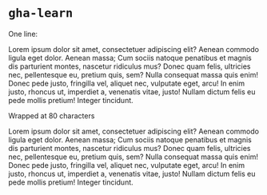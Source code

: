 # `gha-learn`

One line:

Lorem ipsum dolor sit amet, consectetuer adipiscing elit? Aenean commodo ligula eget dolor. Aenean massa; Cum sociis natoque penatibus et magnis dis parturient montes, nascetur ridiculus mus? Donec quam felis, ultricies nec, pellentesque eu, pretium quis, sem? Nulla consequat massa quis enim! Donec pede justo, fringilla vel, aliquet nec, vulputate eget, arcu! In enim justo, rhoncus ut, imperdiet a, venenatis vitae, justo! Nullam dictum felis eu pede mollis pretium! Integer tincidunt.

Wrapped at 80 characters

Lorem ipsum dolor sit amet, consectetuer adipiscing elit? Aenean commodo ligula
eget dolor. Aenean massa; Cum sociis natoque penatibus et magnis dis parturient
montes, nascetur ridiculus mus? Donec quam felis, ultricies nec, pellentesque
eu, pretium quis, sem? Nulla consequat massa quis enim! Donec pede justo,
fringilla vel, aliquet nec, vulputate eget, arcu! In enim justo, rhoncus ut,
imperdiet a, venenatis vitae, justo! Nullam dictum felis eu pede mollis pretium!
Integer tincidunt.


